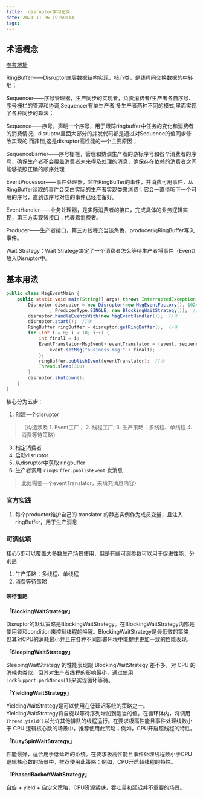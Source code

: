 ```yaml
---
title:  disruptor学习记录
date: 2021-11-26 19:59:13
tags:
---
```

## 术语概念
[参考地址](https://github.com/LMAX-Exchange/disruptor/wiki/Introduction#core-concepts)

RingBuffer——Disruptor底层数据结构实现，核心类，是线程间交换数据的中转地；

Sequencer——序号管理器，生产同步的实现者，负责消费者/生产者各自序号、序号栅栏的管理和协调,Sequencer有单生产者,多生产者两种不同的模式,里面实现了各种同步的算法；

Sequence——序号，声明一个序号，用于跟踪ringbuffer中任务的变化和消费者的消费情况，disruptor里面大部分的并发代码都是通过对Sequence的值同步修改实现的,而非锁,这是disruptor高性能的一个主要原因；

SequenceBarrier——序号栅栏，管理和协调生产者的游标序号和各个消费者的序号，确保生产者不会覆盖消费者未来得及处理的消息，确保存在依赖的消费者之间能够按照正确的顺序处理

EventProcessor——事件处理器，监听RingBuffer的事件，并消费可用事件，从RingBuffer读取的事件会交由实际的生产者实现类来消费；它会一直侦听下一个可用的序号，直到该序号对应的事件已经准备好。

EventHandler——业务处理器，是实际消费者的接口，完成具体的业务逻辑实现，第三方实现该接口；代表着消费者。

Producer——生产者接口，第三方线程充当该角色，producer向RingBuffer写入事件。

Wait Strategy：Wait Strategy决定了一个消费者怎么等待生产者将事件（Event）放入Disruptor中。
## 基本用法
```java
public class MsgEventMain {  
    public static void main(String[] args) throws InterruptedException {  
        Disruptor disruptor = new Disruptor(new MsgEventFactory(), 1024, Executors.defaultThreadFactory()  
                , ProducerType.SINGLE, new BlockingWaitStrategy());  // ①
        disruptor.handleEventsWith(new MsgEventHandler());  //②
        disruptor.start();  //③
        RingBuffer ringBuffer = disruptor.getRingBuffer();  //④
        for (int i = 0; i < 10; i++) {  
            int finalI = i;  
            EventTranslator<MsgEvent> eventTranslator = (event, sequence) -> {  
                event.setMsg("business msg:" + finalI);  
            };  
            ringBuffer.publishEvent(eventTranslator);  //⑤
            Thread.sleep(300);  
        }  
        disruptor.shutdown();  
    }  
}
```

核心分为五步：
1. 创建一个disruptor
>（构造涉及 1. Event工厂；	2. 线程工厂;	3. 生产策略：多线程、单线程	4. 消费等待策略）
3. 指定消费者
4. 启动disruptor
5. 从disruptor中获取 ringbuffer
6. 生产者调用 `ringBuffer.publishEvent` 发消息
> 此处需要一个eventTranslator，来填充消息内容）

### 官方实践
1. 每个productor维护自己的 translator 的静态实例作为成员变量，且注入ringBuffer，用于生产消息


### 可调优项
核心5步可以覆盖大多数生产场景使用，但是有些可调参数可以用于促进性能，分别是
1. 生产策略：多线程、单线程
2. 消费等待策略

#### 等待策略
**「BlockingWaitStrategy」**

Disruptor的默认策略是BlockingWaitStrategy。在BlockingWaitStrategy内部是使用锁和condition来控制线程的唤醒。BlockingWaitStrategy是最低效的策略，但其对CPU的消耗最小并且在各种不同部署环境中能提供更加一致的性能表现。

**「SleepingWaitStrategy」**

SleepingWaitStrategy 的性能表现跟 BlockingWaitStrategy 差不多，对 CPU 的消耗也类似，但其对生产者线程的影响最小，通过使用`LockSupport.parkNanos(1)`来实现循环等待。

**「YieldingWaitStrategy」**

YieldingWaitStrategy是可以使用在低延迟系统的策略之一。YieldingWaitStrategy将自旋以等待序列增加到适当的值。在循环体内，将调用`Thread.yield()`以允许其他排队的线程运行。在要求极高性能且事件处理线数小于 CPU 逻辑核心数的场景中，推荐使用此策略；例如，CPU开启超线程的特性。

**「BusySpinWaitStrategy」**

性能最好，适合用于低延迟的系统。在要求极高性能且事件处理线程数小于CPU逻辑核心数的场景中，推荐使用此策略；例如，CPU开启超线程的特性。

**「PhasedBackoffWaitStrategy」**

自旋 + yield + 自定义策略，CPU资源紧缺，吞吐量和延迟并不重要的场景。





